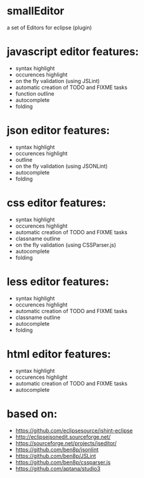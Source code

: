 # smallEditor
a set of Editors for eclipse (plugin)

# javascript editor features:
- syntax highlight
- occurences highlight
- on the fly validation (using JSLint)
- automatic creation of TODO and FIXME tasks
- function outline
- autocomplete
- folding

# json editor features:
- syntax highlight
- occurences highlight
- outline
- on the fly validation (using JSONLint)
- autocomplete
- folding

# css editor features:
- syntax highlight
- occurences highlight
- automatic creation of TODO and FIXME tasks
- classname outline
- on the fly validation (using CSSParser.js)
- autocomplete
- folding

# less editor features:
- syntax highlight
- occurences highlight
- automatic creation of TODO and FIXME tasks
- classname outline
- autocomplete
- folding

# html editor features:
- syntax highlight
- occurences highlight
- automatic creation of TODO and FIXME tasks
- autocomplete

# based on:
- https://github.com/eclipsesource/jshint-eclipse
- http://eclipsejsonedit.sourceforge.net/
- https://sourceforge.net/projects/jseditor/
- https://github.com/ben8p/jsonlint
- https://github.com/ben8p/JSLint
- https://github.com/ben8p/cssparser.js
- https://github.com/aptana/studio3